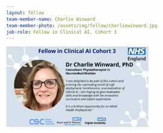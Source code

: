 ```yaml
---
layout: fellow
team-member-name: Charlie Winward
team-member-photo: /assets/img/fellow/charliewinward.jpg
job-role: Fellow in Clinical AI, Cohort 3
---
```

<img src="assets/img/fellow/card/CWquote.jpg" alt="Alt text" style="width:75%;">
